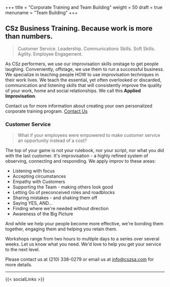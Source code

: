 +++
title = "Corporate Training and Team Building"
weight = 50
draft = true
menuname = "Team Building"
+++

## CSz Business Training. Because work is more than numbers.

> Customer Service. Leadership. Communications Skills. Soft Skills. Agility. Employee Engagement.


As CSz performers, we use our improvisation skills onstage to get people laughing. Conveniently, offstage, we use them to run a successful business. We specialize in teaching people HOW to use improvisation techniques in their work lives. We teach the essential, yet often overlooked or discarded, communication and listening skills that will consistently improve the quality of your work, home and social relationships. We call this **Applied Improvisation**.

Contact us for more information about creating your own personalized corporate training program.
<a href="/#contact" class="button special">Contact Us</a>

### Customer Service

> What if your employees were empowered to make customer service an opportunity instead of a cost?

The top of your game is not your rulebook, nor your script, nor what you did with the last customer. It's improvisation - a highly refined system of observing, connecting and responding.
We apply improv to these areas:

- Listening with focus
- Accepting circumstances
- Empathy with Customers
- Supporting the Team - making others look good
- Letting Go of preconceived roles and roadblocks
- Sharing mistakes - and shaking them off
- Saying YES, AND...
- Finding where we're needed without direction
- Awareness of the Big Picture

And while we help your people become more effective, we're bonding them together, engaging them and helping you retain them.

Workshops range from two hours to multiple days to a series over several weeks.  Let us know what you need.  We'd love to help you get your service to the next level.

Please contact us at (210) 338-0279 or email us at <a href="mailto:info@cszsa.com">info@cszsa.com</a> for more details.

---

{{< socialLinks >}}
